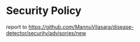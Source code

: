 # Security Policy

report to https://github.com/MannuVilasara/disease-detector/security/advisories/new
